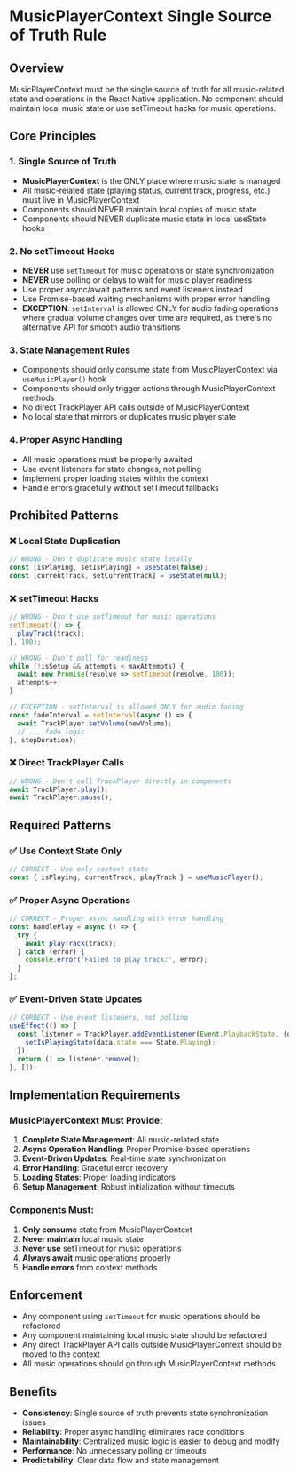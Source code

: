 # MusicPlayerContext Single Source of Truth Rule

## Overview
MusicPlayerContext must be the single source of truth for all music-related state and operations in the React Native application. No component should maintain local music state or use setTimeout hacks for music operations.

## Core Principles

### 1. Single Source of Truth
- **MusicPlayerContext** is the ONLY place where music state is managed
- All music-related state (playing status, current track, progress, etc.) must live in MusicPlayerContext
- Components should NEVER maintain local copies of music state
- Components should NEVER duplicate music state in local useState hooks

### 2. No setTimeout Hacks
- **NEVER** use `setTimeout` for music operations or state synchronization
- **NEVER** use polling or delays to wait for music player readiness
- Use proper async/await patterns and event listeners instead
- Use Promise-based waiting mechanisms with proper error handling
- **EXCEPTION**: `setInterval` is allowed ONLY for audio fading operations where gradual volume changes over time are required, as there's no alternative API for smooth audio transitions

### 3. State Management Rules
- Components should only consume state from MusicPlayerContext via `useMusicPlayer()` hook
- Components should only trigger actions through MusicPlayerContext methods
- No direct TrackPlayer API calls outside of MusicPlayerContext
- No local state that mirrors or duplicates music player state

### 4. Proper Async Handling
- All music operations must be properly awaited
- Use event listeners for state changes, not polling
- Implement proper loading states within the context
- Handle errors gracefully without setTimeout fallbacks

## Prohibited Patterns

### ❌ Local State Duplication
```typescript
// WRONG - Don't duplicate music state locally
const [isPlaying, setIsPlaying] = useState(false);
const [currentTrack, setCurrentTrack] = useState(null);
```

### ❌ setTimeout Hacks
```typescript
// WRONG - Don't use setTimeout for music operations
setTimeout(() => {
  playTrack(track);
}, 100);

// WRONG - Don't poll for readiness
while (!isSetup && attempts < maxAttempts) {
  await new Promise(resolve => setTimeout(resolve, 100));
  attempts++;
}

// EXCEPTION - setInterval is allowed ONLY for audio fading
const fadeInterval = setInterval(async () => {
  await TrackPlayer.setVolume(newVolume);
  // ... fade logic
}, stepDuration);
```

### ❌ Direct TrackPlayer Calls
```typescript
// WRONG - Don't call TrackPlayer directly in components
await TrackPlayer.play();
await TrackPlayer.pause();
```

## Required Patterns

### ✅ Use Context State Only
```typescript
// CORRECT - Use only context state
const { isPlaying, currentTrack, playTrack } = useMusicPlayer();
```

### ✅ Proper Async Operations
```typescript
// CORRECT - Proper async handling with error handling
const handlePlay = async () => {
  try {
    await playTrack(track);
  } catch (error) {
    console.error('Failed to play track:', error);
  }
};
```

### ✅ Event-Driven State Updates
```typescript
// CORRECT - Use event listeners, not polling
useEffect(() => {
  const listener = TrackPlayer.addEventListener(Event.PlaybackState, (data) => {
    setIsPlayingState(data.state === State.Playing);
  });
  return () => listener.remove();
}, []);
```

## Implementation Requirements

### MusicPlayerContext Must Provide:
1. **Complete State Management**: All music-related state
2. **Async Operation Handling**: Proper Promise-based operations
3. **Event-Driven Updates**: Real-time state synchronization
4. **Error Handling**: Graceful error recovery
5. **Loading States**: Proper loading indicators
6. **Setup Management**: Robust initialization without timeouts

### Components Must:
1. **Only consume** state from MusicPlayerContext
2. **Never maintain** local music state
3. **Never use** setTimeout for music operations
4. **Always await** music operations properly
5. **Handle errors** from context methods

## Enforcement
- Any component using `setTimeout` for music operations should be refactored
- Any component maintaining local music state should be refactored
- Any direct TrackPlayer API calls outside MusicPlayerContext should be moved to the context
- All music operations should go through MusicPlayerContext methods

## Benefits
- **Consistency**: Single source of truth prevents state synchronization issues
- **Reliability**: Proper async handling eliminates race conditions
- **Maintainability**: Centralized music logic is easier to debug and modify
- **Performance**: No unnecessary polling or timeouts
- **Predictability**: Clear data flow and state management
